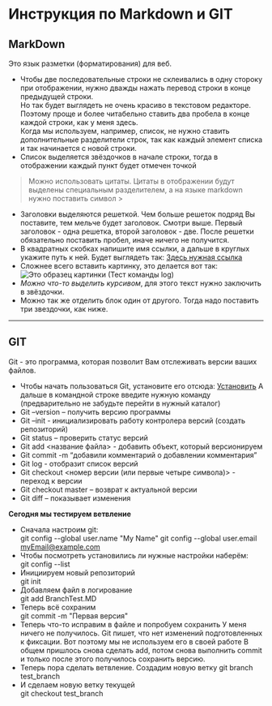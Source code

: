 
# Инструкция по Markdown и GIT

## MarkDown
Это язык разметки (форматирования) для веб.   
* Чтобы две последовательные строки не склеивались в одну стороку при отображении, нужно дважды нажать перевод строки в конце предыдущей строки.   
Но так будет выглядеть не очень красиво в текстовом редакторе.  
Поэтому проще и более читабельно ставить два пробела в конце каждой строки, как у меня здесь.  
Когда мы используем, например, список, не нужно ставить дополнительные разделители строк, так как каждый элемент списка и так начинается с новой строки.
* Список выделяется звёздочков в начале строки, тогда в отображении каждый пункт будет отмечен точкой
> Можно использовать цитаты. Цитаты в отображении будут выделены специальным разделителем, а на языке markdown нужно поставить символ >  
* Заголовки выделяются решеткой. Чем больше решеток подряд Вы поставите, тем мельче будет заголовок. Смотри выше. Первый заголовок - одна решетка, второй заголовок - две. После решетки обязательно поставить пробел, иначе ничего не получится.
* В квадратных скобках напишите имя ссылки, а дальше в круглых укажите путь к ней. Будет выглядеть так: [Здесь нужная ссылка](https://learn.microsoft.com/ru-ru/contribute/markdown-reference)
* Сложнее всего вставить картинку, это делается вот так: ![Это образец картинки (Тест команды log)](TestLog.jpg)
* *Можно что-то выделить курсивом*, для этого текст нужно заключить в звёздочки.  
* Можно так же отделить блок один от другого. Тогда надо поставить три звездочки, как ниже.
***
## GIT
Git - это программа, которая позволит Вам отслеживать версии ваших файлов.
* Чтобы начать пользоваться Git, установите его отсюда: [Установить](https://git-scm.com/downloads)
А дальше в командной строке введите нужную команду (предварительно не забудьте перейти в нужный каталог)
* Git –version – получить версию программы
* Git –init  - инициализировать работу контролера версий (создать репозиторий)
* Git status – проверить статус версий
* Git add <название файла> -  добавить объект, который версионируем
* Git commit -m “добавили комментарий о добавлении комментария”
* Git log  - отобразит список версий
* Git checkout <номер версии (или первые четыре символа)>  - переход к версии
* Git checkout master – возврат к актуальной версии
* Git diff – показывает изменения

**Сегодня мы тестируем ветвление**
* Сначала настроим git:  
git config --global user.name "My Name"
git config --global user.email myEmail@example.com
* Чтобы посмотреть установились ли нужные настройки наберём:  
git config --list
* Инициируем новый репозиторий  
git init  
* Добавляем файл в логирование  
git add BranchTest.MD
* Теперь всё сохраним  
git commit -m "Первая версия"
* Теперь что-то исправим в файле и попробуем сохранить
У меня ничего не получилось. Git пишет, что нет изменений подготовленных к фиксации. Вот поэтому мы не используем его в своей работе
В общем пришлось снова сделать add, потом снова выполнить commit и только после этого получилось сохранить версию. 
* Теперь пора сделать ветвление. Создадим новую ветку
git branch test_branch
* И сделаем новую ветку текущей  
git checkout test_branch


